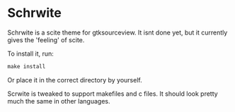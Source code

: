 # Schrwite

Schrwite is a scite theme for gtksourceview. 
It isnt done yet, but it currently gives the 'feeling' of scite.

To install it, run:

```makefile
make install
```

Or place it in the correct directory by yourself.

Scrwite is tweaked to support makefiles and c files. It should look pretty much the same in other languages.
